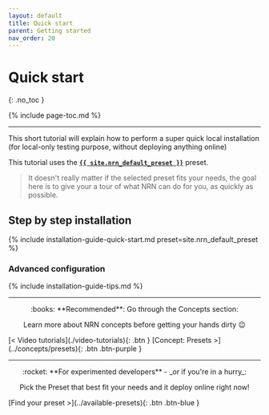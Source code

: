 ```yaml
---
layout: default
title: Quick start
parent: Getting started
nav_order: 20
---
```


# Quick start
{: .no_toc }

{% include page-toc.md %}

---


This short tutorial will explain how to perform a super quick local installation (for local-only testing purpose, without deploying anything online)

This tutorial uses the [**`{{ site.nrn_default_preset }}`**](../available-presets) preset.

> It doesn't really matter if the selected preset fits your needs, the goal here is to give your a tour of what NRN can do for you, as quickly as possible.

## Step by step installation

{% include installation-guide-quick-start.md preset=site.nrn_default_preset %}

### Advanced configuration

{% include installation-guide-tips.md %}

---

<div markdown="1" style="text-align: center">
:books: **Recommended**: Go through the Concepts section:

Learn more about NRN concepts before getting your hands dirty&nbsp;:wink:
</div>

<div class="pagination-section">
    <span class="fs-4" markdown="1">
    [< Video tutorials](./video-tutorials){: .btn }
    </span>
    <span class="fs-4" markdown="1">
    [Concept: Presets >](../concepts/presets){: .btn .btn-purple }
    </span>
</div>

---

<div markdown="1" style="text-align: center">
:rocket: **For experimented developers** - _or if you're in a hurry_:

Pick the Preset that best fit your needs and it deploy online right now!
</div>

<div class="pagination-section" style="justify-content: center">
    <span class="fs-4" markdown="1">
    [Find your preset >](../available-presets){: .btn .btn-blue }
    </span>
</div>

